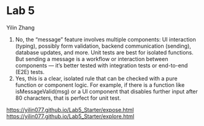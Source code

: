 # Lab 5
Yilin Zhang
1. No, the “message” feature involves multiple components: UI interaction (typing), possibly form validation, backend communication (sending), database updates, and more. Unit tests are best for isolated functions. But sending a message is a workflow or interaction between components — it’s better tested with integration tests or end-to-end (E2E) tests.
2. Yes, this is a clear, isolated rule that can be checked with a pure function or component logic. For example, if there is a function like isMessageValid(msg) or a UI component that disables further input after 80 characters, that is perfect for unit test.

https://yilin077.github.io/Lab5_Starter/expose.html
https://yilin077.github.io/Lab5_Starter/explore.html

